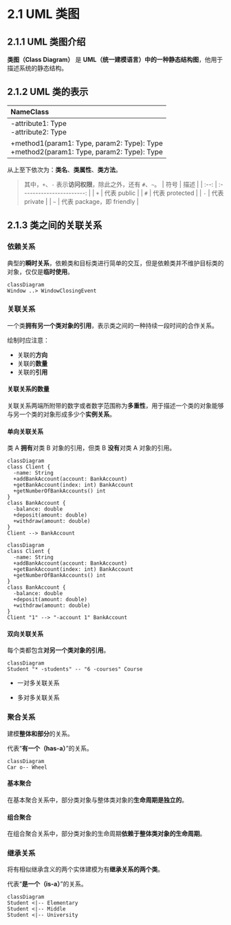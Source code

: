 # 2.1 UML 类图

## 2.1.1 UML 类图介绍

**类图（Class Diagram）** 是 **UML（统一建模语言）**中的一种**静态结构图**，他用于描述系统的静态结构。

## 2.1.2 UML 类的表示

| NameClass                                                                                |
| :--------------------------------------------------------------------------------------- |
| -attribute1: Type<br>-attribute2: Type                                                   |
| +method1(param1: Type, param2: Type): Type<br>+method2(param1: Type, param2: Type): Type |

从上至下依次为：**类名**、**类属性**、**类方法**。

> 其中，`+`、`-` 表示**访问权限**，除此之外，还有 `#`、`~`。
> | 符号 | 描述 |
> | :--: | :-----------------------: |
> | `+` | 代表 public |
> | `#` | 代表 protected |
> | `-` | 代表 private |
> | `~` | 代表 package，即 friendly |

## 2.1.3 类之间的关联关系

### 依赖关系

典型的**瞬时关系**，依赖类和目标类进行简单的交互，但是依赖类并不维护目标类的对象，仅仅是**临时使用**。

```mermaid
classDiagram
Window ..> WindowClosingEvent
```

### 关联关系

一个类**拥有另一个类对象的引用**，表示类之间的一种持续一段时间的合作关系。

绘制时应注意：

- 关联的**方向**
- 关联的**数量**
- 关联的**引用**

#### 关联关系的数量

关联关系两端所附带的数字或者数字范围称为**多重性**，用于描述一个类的对象能够与另一个类的对象形成多少个**实例关系**。

#### 单向关联关系

类 A **拥有**对类 B 对象的引用，但类 B **没有**对类 A 对象的引用。

```mermaid
classDiagram
class Client {
  -name: String
  +addBankAccount(account: BankAccount)
  +getBankAccount(index: int) BankAccount
  +getNumberOfBankAccounts() int
}
class BankAccount {
  -balance: double
  +deposit(amount: double)
  +withdraw(amount: double)
}
Client --> BankAccount
```

```mermaid
classDiagram
class Client {
  -name: String
  +addBankAccount(account: BankAccount)
  +getBankAccount(index: int) BankAccount
  +getNumberOfBankAccounts() int
}
class BankAccount {
  -balance: double
  +deposit(amount: double)
  +withdraw(amount: double)
}
Client "1" --> "-account 1" BankAccount
```

#### 双向关联关系

每个类都包含**对另一个类对象的引用**。

```mermaid
classDiagram
Student "* -students" -- "6 -courses" Course
```

-  一对多关联关系

-  多对多关联关系

### 聚合关系

建模**整体和部分**的关系。

代表“**有一个（has-a）**”的关系。

```mermaid
classDiagram
Car o-- Wheel
```

#### 基本聚合

在基本聚合关系中，部分类对象与整体类对象的**生命周期是独立的**。

#### 组合聚合

在组合聚合关系中，部分类对象的生命周期**依赖于整体类对象的生命周期**。

### 继承关系

将有相似继承含义的两个实体建模为有**继承关系的两个类**。

代表“**是一个（is-a）**”的关系。

```mermaid
classDiagram
Student <|-- Elementary
Student <|-- Middle
Student <|-- University
```